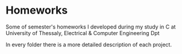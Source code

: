 # Homeworks
Some of semester's homeworks I developed during my study in C at University of Thessaly, Electrical &amp; Computer Engineering Dpt

In every folder there is a more detailed description of each project.
